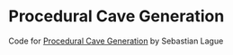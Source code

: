 # Procedural Cave Generation

Code for [Procedural Cave Generation](https://www.youtube.com/playlist?list=PLFt_AvWsXl0eZgMK_DT5_biRkWXftAOf9) by Sebastian Lague
